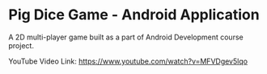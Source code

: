 # Pig Dice Game - Android Application

A 2D multi-player game built as a part of Android Development course project.

YouTube Video Link: https://www.youtube.com/watch?v=MFVDgev5lqo
